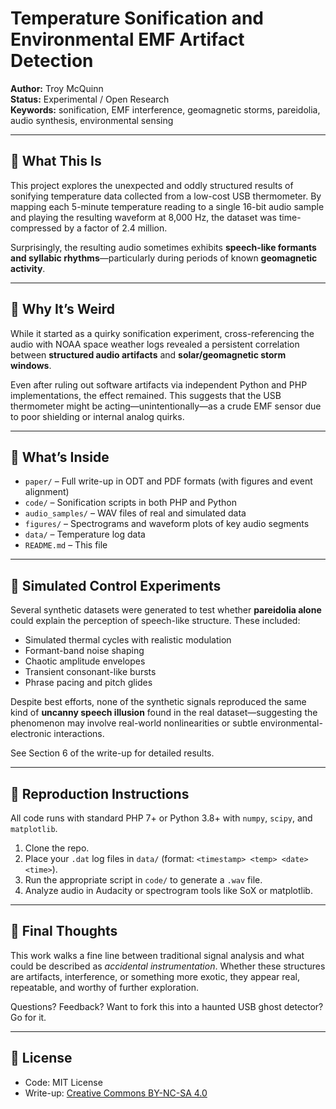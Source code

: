 # Temperature Sonification and Environmental EMF Artifact Detection

**Author:** Troy McQuinn  
**Status:** Experimental / Open Research  
**Keywords:** sonification, EMF interference, geomagnetic storms, pareidolia, audio synthesis, environmental sensing

---

## 🧊 What This Is

This project explores the unexpected and oddly structured results of sonifying temperature data collected from a low-cost USB thermometer. By mapping each 5-minute temperature reading to a single 16-bit audio sample and playing the resulting waveform at 8,000 Hz, the dataset was time-compressed by a factor of 2.4 million.

Surprisingly, the resulting audio sometimes exhibits **speech-like formants and syllabic rhythms**—particularly during periods of known **geomagnetic activity**.

---

## 📡 Why It’s Weird

While it started as a quirky sonification experiment, cross-referencing the audio with NOAA space weather logs revealed a persistent correlation between **structured audio artifacts** and **solar/geomagnetic storm windows**.

Even after ruling out software artifacts via independent Python and PHP implementations, the effect remained. This suggests that the USB thermometer might be acting—unintentionally—as a crude EMF sensor due to poor shielding or internal analog quirks.

---

## 📁 What’s Inside

- `paper/` – Full write-up in ODT and PDF formats (with figures and event alignment)
- `code/` – Sonification scripts in both PHP and Python
- `audio_samples/` – WAV files of real and simulated data
- `figures/` – Spectrograms and waveform plots of key audio segments
- `data/` – Temperature log data
- `README.md` – This file

---

## 🔬 Simulated Control Experiments

Several synthetic datasets were generated to test whether **pareidolia alone** could explain the perception of speech-like structure. These included:

- Simulated thermal cycles with realistic modulation
- Formant-band noise shaping
- Chaotic amplitude envelopes
- Transient consonant-like bursts
- Phrase pacing and pitch glides

Despite best efforts, none of the synthetic signals reproduced the same kind of **uncanny speech illusion** found in the real dataset—suggesting the phenomenon may involve real-world nonlinearities or subtle environmental-electronic interactions.

See Section 6 of the write-up for detailed results.

---

## 🧪 Reproduction Instructions

All code runs with standard PHP 7+ or Python 3.8+ with `numpy`, `scipy`, and `matplotlib`.

1. Clone the repo.
2. Place your `.dat` log files in `data/` (format: `<timestamp> <temp> <date> <time>`).
3. Run the appropriate script in `code/` to generate a `.wav` file.
4. Analyze audio in Audacity or spectrogram tools like SoX or matplotlib.

---

## 🧠 Final Thoughts

This work walks a fine line between traditional signal analysis and what could be described as *accidental instrumentation*. Whether these structures are artifacts, interference, or something more exotic, they appear real, repeatable, and worthy of further exploration.

Questions? Feedback? Want to fork this into a haunted USB ghost detector? Go for it.

---

## 📜 License

- Code: MIT License
- Write-up: [Creative Commons BY-NC-SA 4.0](https://creativecommons.org/licenses/by-nc-sa/4.0/)
